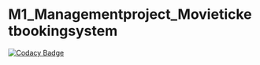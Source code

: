 # M1_Managementproject_Movieticketbookingsystem

[![Codacy Badge](https://app.codacy.com/project/badge/Grade/b0e426887e9246a2920e6e4873a28b21)](https://www.codacy.com/gh/SEEDIRAVITEJA/M1_Managementproject_Movieticketbookingsystem/dashboard?utm_source=github.com&amp;utm_medium=referral&amp;utm_content=SEEDIRAVITEJA/M1_Managementproject_Movieticketbookingsystem&amp;utm_campaign=Badge_Grade)
